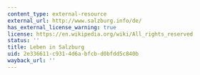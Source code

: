 ```yaml
---
content_type: external-resource
external_url: http://www.salzburg.info/de/
has_external_license_warning: true
license: https://en.wikipedia.org/wiki/All_rights_reserved
status: ''
title: Leben in Salzburg
uid: 2e336611-c931-4d6a-bfcb-d0bfdd5c840b
wayback_url: ''
---
```

